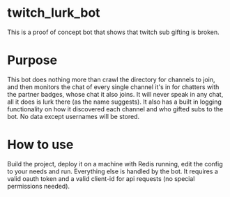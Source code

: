 # twitch_lurk_bot

This is a proof of concept bot that shows that twitch sub gifting is broken. 

# Purpose

This bot does nothing more than crawl the directory for channels to join, and then monitors the chat of every single channel it's in for chatters with the partner badges, whose chat it also joins.
It will never speak in any chat, all it does is lurk there (as the name suggests). It also has a built in logging functionality on how it discovered each channel and who gifted subs to the bot.
No data except usernames will be stored.

# How to use

Build the project, deploy it on a machine with Redis running, edit the config to your needs and run. Everything else is handled by the bot.
It requires a valid oauth token and a valid client-id for api requests (no special permissions needed).
